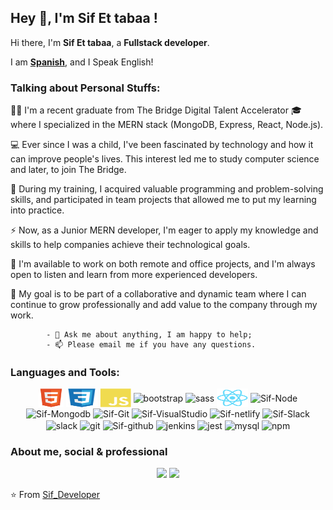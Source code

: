 ## Hey 👋, I'm Sif Et tabaa !

Hi there, I'm **Sif Et tabaa**, a **Fullstack developer**.

I am  **[Spanish](https://es.wikipedia.org/wiki/España)**, and I Speak English!


### Talking about Personal Stuffs:
👦🏻 I'm a recent graduate from The Bridge Digital Talent Accelerator 🎓 where I specialized in the MERN stack (MongoDB, Express, React, Node.js).

💻 Ever since I was a child, I've been fascinated by technology and how it can improve people's lives. This interest led me to study computer science and later, to join The Bridge.

🔧 During my training, I acquired valuable programming and problem-solving skills, and participated in team projects that allowed me to put my learning into practice.

⚡️ Now, as a Junior MERN developer, I'm eager to apply my knowledge and skills to help companies achieve their technological goals.

💬 I'm available to work on both remote and office projects, and I'm always open to listen and learn from more experienced developers.

🤝 My goal is to be part of a collaborative and dynamic team where I can continue to grow professionally and add value to the company through my work.

            - 💬 Ask me about anything, I am happy to help;
            - 📫 Please email me if you have any questions. 

### Languages and Tools:
  <p align="center">
  <img align="center" alt="Sif-HTML" height="30" width="40" src="https://raw.githubusercontent.com/devicons/devicon/master/icons/html5/html5-original.svg">
  <img align="center" alt="Sif-CSS" height="30" width="50" src="https://raw.githubusercontent.com/devicons/devicon/master/icons/css3/css3-original.svg">
  <img align="center" alt="Sif-Js" height="30" width="50" src="https://raw.githubusercontent.com/devicons/devicon/master/icons/javascript/javascript-plain.svg">
  <img align="center" alt="bootstrap" height="30" width="30" src="https://cdn.jsdelivr.net/gh/devicons/devicon/icons/bootstrap/bootstrap-original.svg">
  <img align="center" alt="sass" height="30" width="50" src="https://cdn.jsdelivr.net/gh/devicons/devicon/icons/sass/sass-original.svg">
  <img align="center" alt="Sif-React" height="30" width="50" src="https://raw.githubusercontent.com/devicons/devicon/master/icons/react/react-original.svg">
  <img align="center" alt="Sif-Node" height="30" width="50" src="https://cdn.jsdelivr.net/gh/devicons/devicon/icons/nodejs/nodejs-original.svg">
  <img align="center" alt="Sif-Mongodb" height="30" width="50" src="https://cdn.jsdelivr.net/gh/devicons/devicon/icons/mongodb/mongodb-original-wordmark.svg">
  <img align="center" alt="Sif-Git" height="30" width="50" src="https://cdn.jsdelivr.net/gh/devicons/devicon/icons/git/git-original.svg">
  <img align="center" alt="Sif-VisualStudio" height="30" width="30" src="https://cdn.svgporn.com/logos/visual-studio-code.svg">
  <img align="center" alt="Sif-netlify" height="30" width="30" src="https://cdn.svgporn.com/logos/netlify.svg">
  <img align="center" alt="Sif-Slack" height="30" width="30" src="https://cdn.jsdelivr.net/gh/devicons/devicon/icons/slack/slack-original.svg"> 
  <img align="center" alt="slack" height="30" width="50"src="https://cdn.jsdelivr.net/gh/devicons/devicon/icons/docker/docker-original-wordmark.svg">
  <img align="center" alt="git" height="30" width="50"src="https://cdn.jsdelivr.net/gh/devicons/devicon/icons/git/git-plain.svg">
  <img align="center" alt="Sif-github" height="30" width="50" src="https://cdn.jsdelivr.net/gh/devicons/devicon/icons/github/github-original.svg">
  <img align="center" alt="jenkins" height="30" width="50" src="https://cdn.jsdelivr.net/gh/devicons/devicon/icons/jenkins/jenkins-original.svg">
  <img align="center" alt="jest" height="30" width="50" src="https://cdn.jsdelivr.net/gh/devicons/devicon/icons/jest/jest-plain.svg">
  <img align="center" alt="mysql" height="30" width="50" src="https://cdn.jsdelivr.net/gh/devicons/devicon/icons/mysql/mysql-plain.svg">
  <img align="center" alt="npm" height="30" width="50" src="https://cdn.jsdelivr.net/gh/devicons/devicon/icons/npm/npm-original-wordmark.svg">
      </p> 
  

### About me, social & professional 
<p align="center">
   <a href = "sifbusinesswork@gmail.com"><img src="https://img.shields.io/badge/-Gmail-%23333?style=for-the-badge&logo=gmail&logoColor=white" target="_blank"></a>
    <a href="https://www.linkedin.com/in/sif-ettabaa/" target="_blank"><img src="https://img.shields.io/badge/-LinkedIn-%230077B5?style=for-the-badge&logo=linkedin&logoColor=white" target="_blank"></a> 
</p>


⭐️ From [Sif_Developer](https://github.com/sif-developer)
